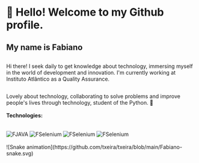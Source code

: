 # 👋 Hello! Welcome to my Github profile.
## My name is Fabiano

##
Hi there! I seek daily to get knowledge about technology, immersing myself in the world of development and innovation. I'm currently working at Instituto Atlântico as a Quality Assurance.
##

Lovely about technology, collaborating to solve problems and improve people's lives through technology, student of the Python. :rocket: 
<br>
<br>
**Technologies:**
<div style="display: inline_block"><br>
  <img align="center" alt="FJAVA" height="33" width="40" src="https://cdn.jsdelivr.net/gh/devicons/devicon/icons/java/java-original.svg" />
  <img align="center" alt="FSelenium" height="33" width="40" src="https://cdn.jsdelivr.net/gh/devicons/devicon/icons/selenium/selenium-original.svg" />
  <img align="center" alt="FSelenium" height="33" width="40" src="https://cdn.jsdelivr.net/gh/devicons/devicon/icons/python/python-original.svg" />
  <img align="center" alt="FSelenium" height="33" width="40" src="https://cdn.jsdelivr.net/gh/devicons/devicon/icons/github/github-original.svg" />


</div>
<br>

<div> 
  ![Snake animation](https://github.com/txeira/txeira/blob/main/Fabiano-snake.svg)
</div>
